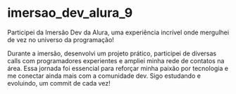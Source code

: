 # imersao_dev_alura_9
Participei da Imersão Dev da Alura, uma experiência incrível onde mergulhei de vez no universo da programação!

Durante a imersão, desenvolvi um projeto prático, participei de diversas calls com programadores experientes e ampliei minha rede de contatos na área.
Essa jornada foi essencial para reforçar minha paixão por tecnologia e me conectar ainda mais com a comunidade dev.
Sigo estudando e evoluindo, um commit de cada vez! 
